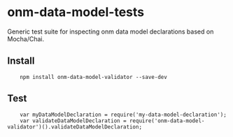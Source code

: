 # onm-data-model-tests

Generic test suite for inspecting onm data model declarations based on Mocha/Chai.

## Install
        npm install onm-data-model-validator --save-dev

## Test
        var myDataModelDeclaration = require('my-data-model-declaration');
        var validateDataModelDeclaration = require('onm-data-model-validator')().validateDataModelDeclaration;




